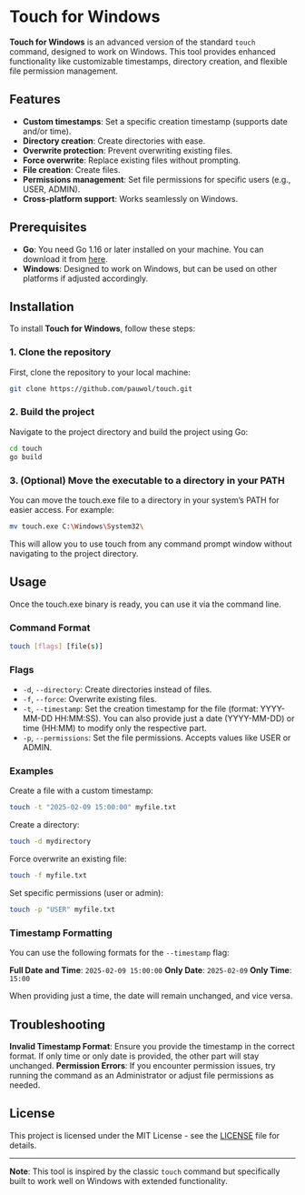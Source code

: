 # Touch for Windows

**Touch for Windows** is an advanced version of the standard `touch` command, designed to work on Windows. This tool provides enhanced functionality like customizable timestamps, directory creation, and flexible file permission management.

## Features

- **Custom timestamps**: Set a specific creation timestamp (supports date and/or time).
- **Directory creation**: Create directories with ease.
- **Overwrite protection**: Prevent overwriting existing files.
- **Force overwrite**: Replace existing files without prompting.
- **File creation**: Create files.
- **Permissions management**: Set file permissions for specific users (e.g., USER, ADMIN).
- **Cross-platform support**: Works seamlessly on Windows.

## Prerequisites

- **Go**: You need Go 1.16 or later installed on your machine. You can download it from [here](https://golang.org/dl/).
- **Windows**: Designed to work on Windows, but can be used on other platforms if adjusted accordingly.

## Installation

To install **Touch for Windows**, follow these steps:

### 1. Clone the repository

First, clone the repository to your local machine:

```bash
git clone https://github.com/pauwol/touch.git
```
### 2. Build the project

Navigate to the project directory and build the project using Go:

```bash
cd touch
go build
```

### 3. (Optional) Move the executable to a directory in your PATH

You can move the touch.exe file to a directory in your system’s PATH for easier access. For example:

```	bash
mv touch.exe C:\Windows\System32\
```

This will allow you to use touch from any command prompt window without navigating to the project directory.

## Usage
Once the touch.exe binary is ready, you can use it via the command line.

### Command Format
```bash
touch [flags] [file(s)]
```
### Flags
- `-d`, `--directory`: Create directories instead of files.
- `-f`, `--force`: Overwrite existing files.
- `-t`, `--timestamp`: Set the creation timestamp for the file (format: YYYY-MM-DD HH:MM:SS). You can also provide just a date (YYYY-MM-DD) or time (HH:MM) to modify only the respective part.
- `-p`, `--permissions`: Set the file permissions. Accepts values like USER or ADMIN.

### Examples
Create a file with a custom timestamp:

```bash
touch -t "2025-02-09 15:00:00" myfile.txt
```

Create a directory:

```bash
touch -d mydirectory
```

Force overwrite an existing file:

```bash
touch -f myfile.txt
```

Set specific permissions (user or admin):

```bash
touch -p "USER" myfile.txt
```

### Timestamp Formatting
You can use the following formats for the `--timestamp` flag:

**Full Date and Time**: ``2025-02-09 15:00:00``
**Only Date**: ``2025-02-09``
**Only Time**: ``15:00``

When providing just a time, the date will remain unchanged, and vice versa.

## Troubleshooting

**Invalid Timestamp Format**: Ensure you provide the timestamp in the correct format. If only time or only date is provided, the other part will stay unchanged.
**Permission Errors**: If you encounter permission issues, try running the command as an Administrator or adjust file permissions as needed.

## License

This project is licensed under the MIT License - see the [LICENSE](LICENSE) file for details.

---

**Note**: This tool is inspired by the classic `touch` command but specifically built to work well on Windows with extended functionality.
